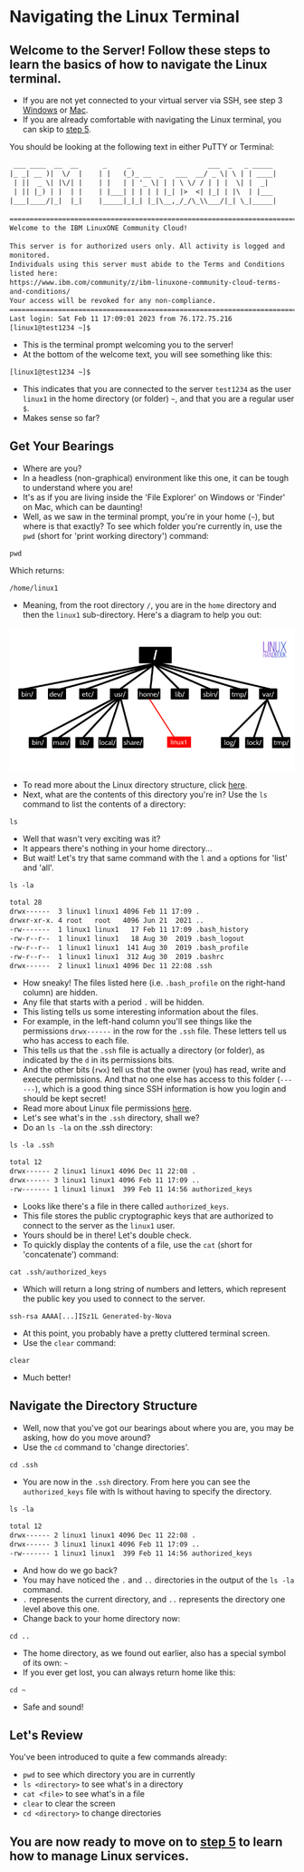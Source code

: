 # Navigating the Linux Terminal
## Welcome to the Server! Follow these steps to learn the basics of how to navigate the Linux terminal.
* If you are not yet connected to your virtual server via SSH, see step 3 [Windows](./3_windows_connect_to_server.md) or [Mac](./3_mac_connect.md).
* If you are already comfortable with navigating the Linux terminal, you can skip to [step 5](./5_services.md).

You should be looking at the following text in either PuTTY or Terminal:
```
 ___ ____  __  __      _     _                   ___  _   _ _____
|_ _| __ )|  \/  |    | |   (_)_ __  _   ___  __/ _ \| \ | | ____|
 | ||  _ \| |\/| |    | |   | | '_ \| | | \ \/ / | | |  \| |  _|
 | || |_) | |  | |    | |___| | | | | |_| |>  <| |_| | |\  | |___
|___|____/|_|  |_|    |_____|_|_| |_|\__,_/_/\_\\___/|_| \_|_____|

=================================================================================
Welcome to the IBM LinuxONE Community Cloud!

This server is for authorized users only. All activity is logged and monitored.
Individuals using this server must abide to the Terms and Conditions listed here:
https://www.ibm.com/community/z/ibm-linuxone-community-cloud-terms-and-conditions/
Your access will be revoked for any non-compliance.
==================================================================================
Last login: Sat Feb 11 17:09:01 2023 from 76.172.75.216
[linux1@test1234 ~]$
```
* This is the terminal prompt welcoming you to the server!
* At the bottom of the welcome text, you will see something like this: 
```
[linux1@test1234 ~]$
```
* This indicates that you are connected to the server `test1234` as the user `linux1` in the home directory (or folder) `~`, and that you are a regular user `$`.
* Makes sense so far?
## Get Your Bearings
* Where are you? 
* In a headless (non-graphical) environment like this one, it can be tough to understand where you are!
* It's as if you are living inside the 'File Explorer' on Windows or 'Finder' on Mac, which can be daunting!
* Well, as we saw in the terminal prompt, you're in your home (`~`), but where is that exactly? To see which folder you're currently in, use the `pwd` (short for 'print working directory') command:
```
pwd
```
Which returns:
```
/home/linux1
```
* Meaning, from the root directory `/`, you are in the `home` directory and then the `linux1` sub-directory. 
Here's a diagram to help you out:

![linux-directory-structure](../images/linux-directory-structure.png)
* To read more about the Linux directory structure, click [here](https://linuxhandbook.com/linux-directory-structure/).
* Next, what are the contents of this directory you're in? Use the `ls` command to list the contents of a directory:
```
ls
```
* Well that wasn't very exciting was it?
* It appears there's nothing in your home directory...
* But wait! Let's try that same command with the `l` and `a` options for 'list' and 'all'.
```
ls -la
```
```
total 28
drwx------  3 linux1 linux1 4096 Feb 11 17:09 .
drwxr-xr-x. 4 root   root   4096 Jun 21  2021 ..
-rw-------  1 linux1 linux1   17 Feb 11 17:09 .bash_history
-rw-r--r--  1 linux1 linux1   18 Aug 30  2019 .bash_logout
-rw-r--r--  1 linux1 linux1  141 Aug 30  2019 .bash_profile
-rw-r--r--  1 linux1 linux1  312 Aug 30  2019 .bashrc
drwx------  2 linux1 linux1 4096 Dec 11 22:08 .ssh
```
* How sneaky! The files listed here (i.e. `.bash_profile` on the right-hand column) are hidden. 
* Any file that starts with a period `.` will be hidden.
* This listing tells us some interesting information about the files.
* For example, in the left-hand column you'll see things like the permissions `drwx------` in the row for the `.ssh` file. These letters tell us who has access to each file. 
* This tells us that the `.ssh` file is actually a directory (or folder), as indicated by the `d` in its permissions bits.
* And the other bits (`rwx`) tell us that the owner (you) has read, write and execute permissions. And that no one else has access to this folder (`------`), which is a good thing since SSH information is how you login and should be kept secret!
* Read more about Linux file permissions [here](https://www.linuxfoundation.org/blog/blog/classic-sysadmin-understanding-linux-file-permissions).
* Let's see what's in the `.ssh` directory, shall we? 
* Do an `ls -la` on the .ssh directory:
```
ls -la .ssh
```
```
total 12
drwx------ 2 linux1 linux1 4096 Dec 11 22:08 .
drwx------ 3 linux1 linux1 4096 Feb 11 17:09 ..
-rw------- 1 linux1 linux1  399 Feb 11 14:56 authorized_keys
```
* Looks like there's a file in there called `authorized_keys`.
* This file stores the public cryptographic keys that are authorized to connect to the server as the `linux1` user.
* Yours should be in there! Let's double check. 
* To quickly display the contents of a file, use the `cat` (short for 'concatenate') command:
```
cat .ssh/authorized_keys
```
* Which will return a long string of numbers and letters, which represent the public key you used to connect to the server.
```
ssh-rsa AAAA[...]ISz1L Generated-by-Nova
```
* At this point, you probably have a pretty cluttered terminal screen.
* Use the `clear` command:
```
clear
```
* Much better!
## Navigate the Directory Structure
* Well, now that you've got our bearings about where you are, you may be asking, how do you move around?
* Use the `cd` command to 'change directories'.
```
cd .ssh
```
* You are now in the `.ssh` directory. From here you can see the `authorized_keys` file with ls without having to specify the directory.
```
ls -la
```
```
total 12
drwx------ 2 linux1 linux1 4096 Dec 11 22:08 .
drwx------ 3 linux1 linux1 4096 Feb 11 17:09 ..
-rw------- 1 linux1 linux1  399 Feb 11 14:56 authorized_keys
```
* And how do we go back?
* You may have noticed the `.` and `..` directories in the output of the `ls -la` command.
* `.` represents the current directory, and `..` represents the directory one level above this one.
* Change back to your home directory now:
```
cd ..
```
* The home directory, as we found out earlier, also has a special symbol of its own: `~`
* If you ever get lost, you can always return home like this:
```
cd ~
```
* Safe and sound!

## Let's Review
You've been introduced to quite a few commands already:
* `pwd` to see which directory you are in currently
* `ls <directory>` to see what's in a directory
* `cat <file>` to see what's in a file
* `clear` to clear the screen
* `cd <directory>` to change directories

## You are now ready to move on to [step 5](./5_services.md) to learn how to manage Linux services.